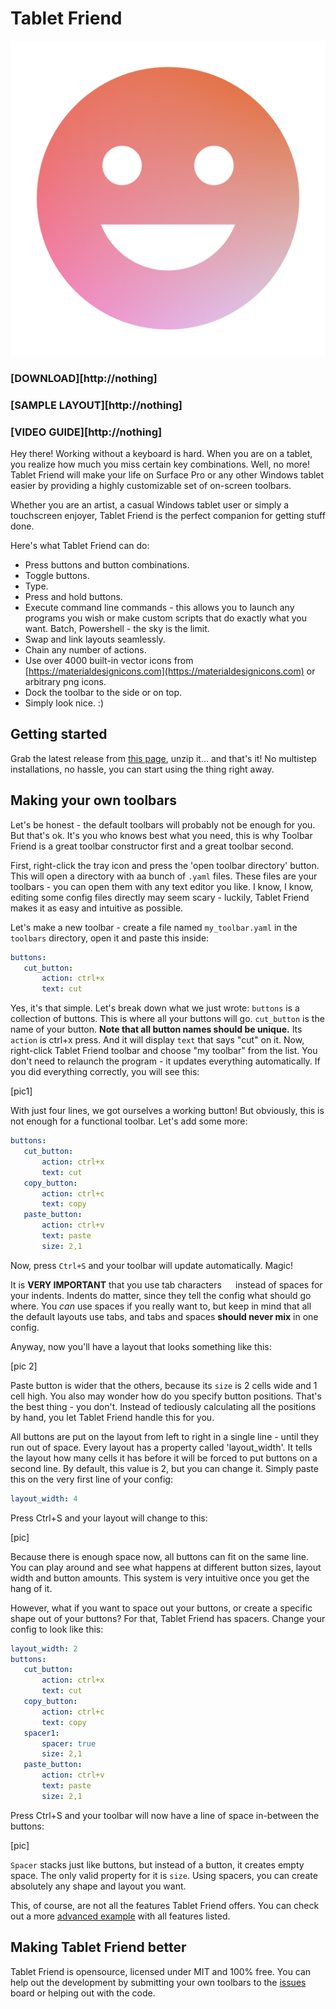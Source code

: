 # Tablet Friend

![logo](icons/logo.png)

### [DOWNLOAD][http://nothing]

### [SAMPLE LAYOUT][http://nothing]

### [VIDEO GUIDE][http://nothing]

Hey there! Working without a keyboard is hard. When you are on a tablet, you realize how much you miss certain key combinations. Well, no more! Tablet Friend will make your life on Surface Pro or any other Windows tablet easier by providing a highly customizable set of on-screen toolbars.

Whether you are an artist, a casual Windows tablet user or simply a touchscreen enjoyer, Tablet Friend is the perfect companion for getting stuff done. 

Here's what Tablet Friend can do:

- Press buttons and button combinations.
- Toggle buttons.
- Type.
- Press and hold buttons.
- Execute command line commands - this allows you to launch any programs you wish or make custom scripts that do exactly what you want. Batch, Powershell - the sky is the limit.
- Swap and link layouts seamlessly.
- Chain any number of actions.
- Use over 4000 built-in vector icons from [https://materialdesignicons.com](https://materialdesignicons.com) or arbitrary png icons.
- Dock the toolbar to the side or on top.
- Simply look nice. :)



## Getting started

Grab the latest release from [this page](http://nothing), unzip it... and that's it! No multistep installations, no hassle, you can start using the thing right away. 

## Making your own toolbars

Let's be honest - the default toolbars will probably not be enough for you. But that's ok. It's you who knows best what you need, this is why Toolbar Friend is a great toolbar constructor first and a great toolbar second.

First, right-click the tray icon and press the 'open toolbar directory' button. This will open a directory with aa bunch of `.yaml` files. These files are your toolbars - you can open them with any text editor you like. I know, I know, editing some config files directly may seem scary - luckily, Tablet Friend makes it as easy and intuitive as possible. 

Let's make a new toolbar - create a file named `my_toolbar.yaml` in the `toolbars` directory, open it and paste this inside:

 ```yaml
buttons:
	cut_button:
		action: ctrl+x
		text: cut
 ```

Yes, it's that simple. Let's break down what we just wrote: `buttons` is a collection of buttons. This is where all your buttons will go. `cut_button` is the name of your button. **Note that all button names should be unique.** Its `action` is ctrl+x press. And it will display `text` that says "cut" on it. Now, right-click Tablet Friend toolbar and choose "my toolbar" from the list. You don't need to relaunch the program - it updates everything automatically. If you did everything correctly, you will see this:

[pic1]

With just four lines, we got ourselves a working button! But obviously, this is not enough for a functional toolbar. Let's add some more:

 ```yaml
buttons:
	cut_button:
		action: ctrl+x
		text: cut
	copy_button:
		action: ctrl+c
		text: copy
	paste_button:
		action: ctrl+v
		text: paste
		size: 2,1	
 ```

Now, press `Ctrl+S` and your toolbar will update automatically. Magic!

It is **VERY IMPORTANT** that you use tab characters `	` instead of spaces for your indents. Indents do matter, since they tell the config what should go where. You *can* use spaces if you really want to, but keep in mind that all the default layouts use tabs, and tabs and spaces **should never mix** in one config. 

Anyway, now you'll have a layout that looks something like this:

[pic 2]

Paste button is wider that the others, because its `size` is 2 cells wide and 1 cell high. You also may wonder how do you specify button positions. That's the best thing - you don't. Instead of tediously calculating all the positions by hand, you let Tablet Friend handle this for you. 

All buttons are put on the layout from left to right in a single line - until they run out of space. Every layout has a property called 'layout_width'. It tells the layout how many cells it has before it will be forced to put buttons on a second line. By default, this value is 2, but you can change it. Simply paste this on the very first line of your config:

```yaml
layout_width: 4
```

Press Ctrl+S and your layout will change to this:

[pic]

Because there is enough space now, all buttons can fit on the same line. You can play around and see what happens at different button sizes, layout width and button amounts. This system is very intuitive once you get the hang of it.

However, what if you want to space out your buttons, or create a specific shape out of your buttons? For that, Tablet Friend has spacers. Change your config to look like this:

 ```yaml
layout_width: 2
buttons:
	cut_button:
		action: ctrl+x
		text: cut
	copy_button:
		action: ctrl+c
		text: copy
	spacer1:
		spacer: true
		size: 2,1
	paste_button:
		action: ctrl+v
		text: paste
		size: 2,1	
 ```

Press Ctrl+S and your toolbar will now have a line of space in-between the buttons:

[pic]

`Spacer` stacks just like buttons, but instead of a button, it creates empty space. The only valid property for it is `size`. Using spacers, you can create absolutely any shape and layout you want. 

This, of course, are not all the features Tablet Friend offers. You can check out a more [advanced example](http://nothing) with all features listed.



## Making Tablet Friend better

Tablet Friend is opensource, licensed under MIT and 100% free. You can help out the development by submitting your own toolbars to the [issues](https://github.com/Martenfur/TabletFriend/issues) board or helping out with the code.
